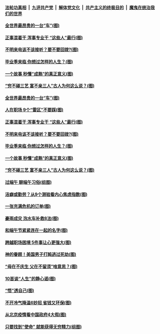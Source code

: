 ####  [法轮功真相](../../../../basic/blob/master/README.md?t=06270931) &nbsp;|&nbsp; [九评共产党](../../../../9ping.md/blob/master/README.md?t=06270931) &nbsp;|&nbsp; [解体党文化](../../../../jtdwh.md/blob/master/README.md?t=06270931)  &nbsp;|&nbsp; [共产主义的终极目的](../../../../gczydzjmd.md/blob/master/README.md?t=06270931) &nbsp;|&nbsp; [魔鬼在统治我们的世界](../../../../mgztzwmdsj.md/blob/master/README.md?t=06270931) 

#### [全世界最昂贵的一台“车”(图)](../pages/p8/937477.md?t=06270931) 

#### [正事混着干 浑事专业干 “这些人”最行(图)](../pages/p8/937732.md?t=06270931) 

#### [不明来电该不该接听？要不要回拨?(图)](../pages/p8/936929.md?t=06270931) 

#### [毕业季来临 你想过怎样的人生？(图)](../pages/p8/937661.md?t=06270931) 

#### [一个故事 秒懂“成熟”的真正意义(图)](../pages/p8/936405.md?t=06270931) 

#### [“穷不碰三艺 富不亲三人”古人为何这么说？(图)](../pages/p8/937602.md?t=06270931) 

#### [全世界最昂贵的一台“车”(图)](../pages/p8/937477.md?t=06270931) 

#### [人在职场 9个“雷区”不要踩(图)](../pages/p8/937766.md?t=06270931) 

#### [正事混着干 浑事专业干 “这些人”最行(图)](../pages/p8/937732.md?t=06270931) 

#### [不明来电该不该接听？要不要回拨?(图)](../pages/p8/936929.md?t=06270931) 

#### [毕业季来临 你想过怎样的人生？(图)](../pages/p8/937661.md?t=06270931) 

#### [一个故事 秒懂“成熟”的真正意义(图)](../pages/p8/936405.md?t=06270931) 

#### [“穷不碰三艺 富不亲三人”古人为何这么说？(图)](../pages/p8/937602.md?t=06270931) 

#### [过端午 聊端午习俗(组图)](../pages/p8/937246.md?t=06270931) 

#### [洁癖或勤劳？从9个测验看内心焦虑指数(图)](../pages/p8/937558.md?t=06270931) 

#### [一张充满危机的订单(图)](../pages/p8/936981.md?t=06270931) 

#### [豪雨成灾 泡水车补救8法(图)](../pages/p8/937526.md?t=06270931) 

#### [和端午节紧紧连在一起的名字(图)](../pages/p8/937448.md?t=06270931) 

#### [跨越职场困境 5件事让心更强大(图)](../pages/p8/937375.md?t=06270931) 

#### [神的眷顾！美国男子打盹逃过死劫(图)](../pages/p8/936985.md?t=06270931) 

#### [“母在不庆生 父在不留须”啥意思？(图)](../pages/p8/937234.md?t=06270931) 

#### [10首谈“人生”的静心谣(图)](../pages/p8/936965.md?t=06270931) 

#### [“悟”透自己(图)](../pages/p8/936972.md?t=06270931) 

#### [不开冷气降温6妙招 省钱又环保(图)](../pages/p8/937329.md?t=06270931) 

#### [从北京疫情看中国政府4大假(图)](../pages/p8/937196.md?t=06270931) 

#### [只要找到“使命” 就能获得无穷精力(组图)](../pages/p8/937159.md?t=06270931) 

